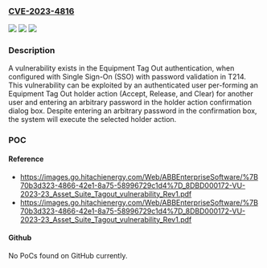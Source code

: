 ### [CVE-2023-4816](https://cve.mitre.org/cgi-bin/cvename.cgi?name=CVE-2023-4816)
![](https://img.shields.io/static/v1?label=Product&message=Asset%20Suite%209&color=blue)
![](https://img.shields.io/static/v1?label=Version&message=9.6.3.11.0%3C%3D%209.6.3.11.1%20&color=brighgreen)
![](https://img.shields.io/static/v1?label=Vulnerability&message=CWE-287%20Improper%20Authentication&color=brighgreen)

### Description

A vulnerability exists in the Equipment Tag Out authentication, when configured with Single Sign-On (SSO) with password validation in T214. This vulnerability can be exploited by an authenticated user per-forming an Equipment Tag Out holder action (Accept, Release, and Clear) for another user and entering an arbitrary password in the holder action confirmation dialog box. Despite entering an arbitrary password in the confirmation box, the system will execute the selected holder action.

### POC

#### Reference
- https://images.go.hitachienergy.com/Web/ABBEnterpriseSoftware/%7B70b3d323-4866-42e1-8a75-58996729c1d4%7D_8DBD000172-VU-2023-23_Asset_Suite_Tagout_vulnerability_Rev1.pdf
- https://images.go.hitachienergy.com/Web/ABBEnterpriseSoftware/%7B70b3d323-4866-42e1-8a75-58996729c1d4%7D_8DBD000172-VU-2023-23_Asset_Suite_Tagout_vulnerability_Rev1.pdf

#### Github
No PoCs found on GitHub currently.

